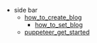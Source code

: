 * side bar
  * [how_to_create_blog](docs/how_to_create_blog.md)
     * [how_to_set_blog](docs/how_to_set_blog.md)
  * [puppeteer_get_started](docs/puppeteer_get_started.md)